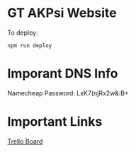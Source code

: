# GT AKPsi Website

To deploy:

`npm run deploy`

# Imporant DNS Info

Namecheap Password: LxK7(njRx2w&:B+

# Important Links

[Trello Board](https://trello.com/invite/b/67650083ef1e28259f718bcd/ATTI8817b1300acd560e0e45824debdb91ca63E3AFD7/akpsi-website)
